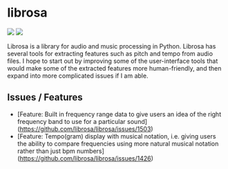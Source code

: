 # librosa

[![](https://img.shields.io/badge/librosa-docs-green)](https://librosa.org/doc/latest/index.html)
[![](https://img.shields.io/badge/lirosa-repo-blue)](https://github.com/librosa/librosa)

Librosa is a library for audio and music processing in Python. Librosa has several tools for extracting features such as pitch and tempo from audio files. I hope to start out by improving some of the user-interface tools that would make some of the extracted features more human-friendly, and then expand into more complicated issues if I am able.

## Issues / Features
- [Feature: Built in frequency range data to give users an idea of the right frequency band to use for a particular sound] (https://github.com/librosa/librosa/issues/1503)
- [Feature: Tempo(gram) display with musical notation, i.e. giving users the ability to compare frequencies using more natural musical notation rather than just bpm numbers] (https://github.com/librosa/librosa/issues/1426)
